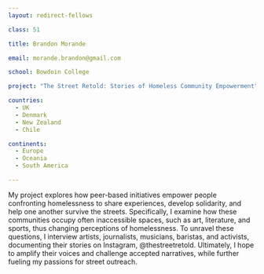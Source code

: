 ```yaml
---
layout: redirect-fellows

class: 51

title: Brandon Morande

email: morande.brandon@gmail.com

school: Bowdoin College

project: "The Street Retold: Stories of Homeless Community Empowerment"

countries:
  - UK
  - Denmark
  - New Zealand
  - Chile

continents:
  - Europe
  - Oceania
  - South America

---
```


My project explores how peer-based initiatives empower people confronting homelessness to share experiences, develop solidarity, and help one another survive the streets. Specifically, I examine how these communities occupy often inaccessible spaces, such as art, literature, and sports, thus changing perceptions of homelessness. To unravel these questions, I interview artists, journalists, musicians, baristas, and activists, documenting their stories on Instagram, @thestreetretold. Ultimately, I hope to amplify their voices and challenge accepted narratives, while further fueling my passions for street outreach.